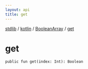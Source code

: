 ```yaml
---
layout: api
title: get
---
```

[stdlib](../../index.html) / [kotlin](../index.html) / [BooleanArray](index.html) / [get](get.html)

# get

```
public fun get(index: Int): Boolean
```
